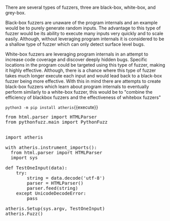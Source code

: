 There are several types of fuzzers, three are black-box, white-box, and grey-box.

Black-box fuzzers are unaware of the program internals and an example would be to purely generate random inputs. The advantage to this type of fuzzer would be its ability to execute many inputs very quickly and to scale easily. Although, without leveraging program internals it is considered to be a shallow type of fuzzer which can only detect surface level bugs.

White-box fuzzers are leveraging program internals in an attempt to increase code coverage and discover deeply hidden bugs. Specific locations in the program could be targeted using this type of fuzzer, making it highly effective. Although, there is a chance where this type of fuzzer takes much longer execute each input and would lead back to a black-box fuzzer being more effective. With this in mind there are attempts to create black-box fuzzers which learn about program internals to eventually perform similarly to a white-box fuzzer, this would be to "combine the efficiency of blackbox fuzzers and the effectiveness of whitebox fuzzers"


`python3 -m pip install atheris`{{execute}}

<pre class="file" data-filename="test.py" data-target="replace">
from html.parser import HTMLParser
from pythonfuzz.main import PythonFuzz


import atheris

with atheris.instrument_imports():
  from html.parser import HTMLParser
  import sys

def TestOneInput(data):
    try:
        string = data.decode('utf-8')
        parser = HTMLParser()
        parser.feed(string)
    except UnicodeDecodeError:
        pass

atheris.Setup(sys.argv, TestOneInput)
atheris.Fuzz()
</pre>